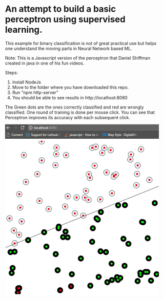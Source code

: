 # An attempt to build a basic perceptron using supervised learning.

This example for binary classification is not of great practical use but helps one understand the moving parts in Neural Network based ML. 

Note: This is a Javascript version of the perceptron that Daniel Shiffman created in java in one of his fun videos.

Steps:

1. Install NodeJs
2. Move to the folder where you have downloaded this repo.
3. Run "npm http-server"
4. You should be able to see results in http://localhost:8080

The Green dots are the ones correctly classified and red are wrongly classified. One round of training is done per mouse click. You can see that Perceptron improves its accuracy with each subsequent click.


![Screenshot](perceptron.jpg)



